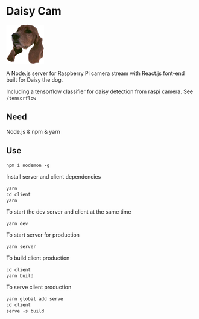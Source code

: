 # Daisy Cam

![ daisy the dog ](https://raw.githubusercontent.com/WoodburyShortridge/daisyCam/master/client/src/imgs/mouse.png)

A Node.js server for Raspberry Pi camera stream with React.js font-end built for Daisy the dog.

Including a tensorflow classifier for daisy detection from raspi camera. See `/tensorflow`

## Need

Node.js &
npm &
yarn

## Use

```
npm i nodemon -g
```

Install server and client dependencies

```
yarn
cd client
yarn
```

To start the dev server and client at the same time

```
yarn dev
```

To start server for production
```
yarn server
```

To build client production

```
cd client
yarn build
```

To serve client production

```
yarn global add serve
cd client
serve -s build
```